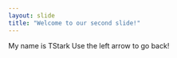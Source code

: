 ```yaml
---
layout: slide
title: "Welcome to our second slide!"
---
```

My name is TStark
Use the left arrow to go back!

